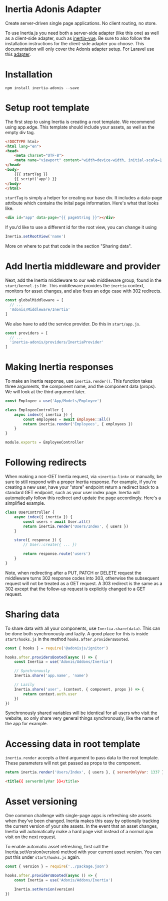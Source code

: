 # Inertia Adonis Adapter

Create server-driven single page applications. No client routing, no store.

To use Inertia.js you need both a server-side adapter (like this one) as well as a client-side adapter, such as [inertia-vue](https://github.com/inertiajs/inertia-vue). Be sure to also follow the installation instructions for the client-side adapter you choose. This documentation will only cover the Adonis adapter setup. For Laravel use this [adapter](https://github.com/inertiajs/inertia-laravel).

# Installation

`npm install inertia-adonis --save`

# Setup root template

The first step to using Inertia is creating a root template. We recommend using app.edge. This template should include your assets, as well as the empty div tag.

```html
<!DOCTYPE html>
<html lang="en">
<head>
    <meta charset="UTF-8">
    <meta name="viewport" content="width=device-width, initial-scale=1.0">
</head>
<body>
    {{{ startTag }}
    {{ script('app') }}
</body>
</html>
```

`startTag` is simply a helper for creating our base div. It includes a data-page attribute which contains the inital page information. Here's what that looks like.

```html
<div id="app" data-page="{{ pageString }}"></div>
```

If you'd like to use a different id for the root view, you can change it using

```javascript
Inertia.setRootView('name')
```

More on where to put that code in the section "Sharing data".

# Add Inertia middleware and provider

Next, add the Inertia middleware to our web middleware group, found in the `start/kernel.js` file. This middleware provides the `inertia` context, monitors for asset changes, and also fixes an edge case with 302 redirects.

```javascript
const globalMiddleware = [
  // ...
  'Adonis/Middleware/Inertia'
]
```

We also have to add the service provider. Do this in `start/app.js`.

```javascript
const providers = [
  // ...
  'inertia-adonis/providers/InertiaProvider'
]
```

# Making Inertia responses
To make an Inertia response, use `inertia.render()`. This function takes three arguments, the component name, and the component data (props). We will look at the third argument later.

```javascript
const Employee = use('App/Models/Employee')

class EmployeeController {
    async index({ inertia }) {
        const employees = await Employee::all()
        return inertia.render('Employees', { employees })
    }
}

module.exports = EmployeeController
```

# Following redirects
When making a non-GET Inertia request, via `<inertia-link>` or manually, be sure to still respond with a proper Inertia response. For example, if you're creating a new user, have your "store" endpoint return a redirect back to a standard GET endpoint, such as your user index page. Inertia will automatically follow this redirect and update the page accordingly. Here's a simplified example.

```javascript
class UserController {
    async index({ inertia }) {
        const users = await User.all()
        return inertia.render('Users/Index', { users })
    }

    store({ response }) {
        // User::create({ ... })

        return response.route('users')
    }
}
```
Note, when redirecting after a PUT, PATCH or DELETE request the middleware turns 302 response codes into 303, otherwise the subsequent request will not be treated as a GET request. A 303 redirect is the same as a 302 except that the follow-up request is explicitly changed to a GET request.

# Sharing data
To share data with all your components, use `Inertia.share(data)`. This can be done both synchronously and lazily. A good place for this is inside `start/hooks.js` in the method `hooks.after.providersBooted`.

```javascript
const { hooks } = require('@adonisjs/ignitor')

hooks.after.providersBooted(async () => {
    const Inertia = use('Adonis/Addons/Inertia')

    // Synchronously
    Inertia.share('app.name', 'name')

    // Lazily
    Inertia.share('user', (context, { component, props }) => {
        return context.auth.user
    })
})
```

Synchronously shared variables will be identical for all users who visit the website, so only share very general things synchronously, like the name of the app for example.

# Accessing data in root template
`inertia.render` accepts a third argument to pass data to the root template. These parameters will not get passed as props to the component.

```javascript
return inertia.render('Users/Index', { users }, { serverOnlyVar: 1337 })
```
```html
<title{{ serverOnlyVar }}</title>
```

# Asset versioning
One common challenge with single-page apps is refreshing site assets when they've been changed. Inertia makes this easy by optionally tracking the current version of your site assets. In the event that an asset changes, Inertia will automatically make a hard page visit instead of a normal ajax visit on the next request.

To enable automatic asset refreshing, first call the Inertia.setVersion(version) method with your current asset version. You can put this under `start/hooks.js` again.

```javascript
const { version } = require('../package.json')

hooks.after.providersBooted(async () => {
    const Inertia = use('Adonis/Addons/Inertia')

    Inertia.setVersion(version)
})
```